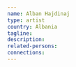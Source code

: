 ```yaml
---
name: Alban Hajdinaj
type: artist
country: Albania
tagline:
description:
related-persons:
connections:
---
```

